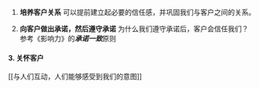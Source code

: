 1. **培养客户关系**
可以提前建立起必要的信任感，并巩固我们与客户之间的关系。

2. **向客户做出承诺，然后遵守承诺**
为什么我们遵守承诺后，客户会信任我们？
参考《影响力》的***承诺一致***原则

#### 3. 关怀客户
[[与人们互动，人们能够感受到我们的意图]]